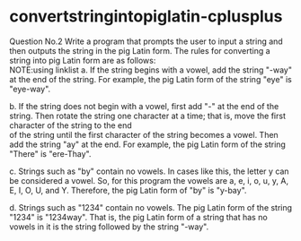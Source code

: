 # convertstringintopiglatin-cplusplus
  Question No.2  Write a program that prompts the user to input a string and then outputs the string in the pig Latin form. 
  The rules for converting a string into pig Latin form are as follows:  
  NOTE:using linklist
  a. If the string begins with a vowel, add the string "-way" at the end of the string.
  For example,   the pig Latin form of the string "eye" is "eye-way".     
  
  b.  If the string does not begin with a vowel, first add "-" at the end of the string. 
  Then rotate the string one character at a time; that is, move the first character of the string to the end  
  of the string until the first character of the string becomes a vowel. Then add the string "ay" at the end. 
  For example, the pig Latin form of the string "There" is "ere-Thay".   
  
  c. Strings such as "by" contain no vowels. In cases like this, the letter y can be considered a vowel.
  So, for this program the vowels are a, e, i, o, u, y, A, E, I, O, U, and Y. Therefore, the pig Latin form of "by" is "y-bay".   
  
  d. Strings such as "1234" contain no vowels. The pig Latin form of the string "1234" is "1234way". 
  That is, the pig Latin form of a string that has no vowels in it is the string followed by the string "-way".  
  

